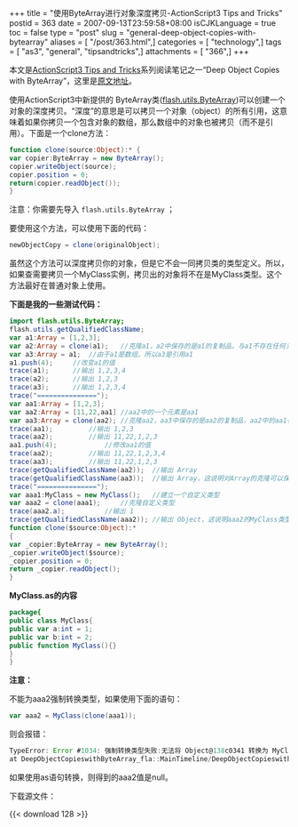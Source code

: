 +++
title = "使用ByteArray进行对象深度拷贝-ActionScript3 Tips and Tricks"
postid = 363
date = 2007-09-13T23:59:58+08:00
isCJKLanguage = true
toc = false
type = "post"
slug = "general-deep-object-copies-with-bytearray"
aliases = [ "/post/363.html",]
categories = [ "technology",]
tags = [ "as3", "general", "tipsandtricks",]
attachments = [ "366",]
+++


本文是[ActionScript3 Tips and Tricks](http://www.kirupa.com/forum/showthread.php?t=223798)系列阅读笔记之一“Deep Object Copies with ByteArray”，这里是[原文地址](http://www.kirupa.com/forum/showthread.php?p=1897368#post1897368)。

使用ActionScript3中新提供的 ByteArray类([flash.utils.ByteArray](http://livedocs.macromedia.com/flex/2/langref/flash/utils/ByteArray.html))可以创建一个对象的深度拷贝。“深度”的意思是可以拷贝一个对象（object）的所有引用，这意味着如果你拷贝一个包含对象的数组，那么数组中的对象也被拷贝（而不是引用）。下面是一个clone方法：

``` ActionScript
function clone(source:Object):* {
var copier:ByteArray = new ByteArray();
copier.writeObject(source);
copier.position = 0;
return(copier.readObject());
}
```

注意：你需要先导入 `flash.utils.ByteArray` ；

要使用这个方法，可以使用下面的代码：

``` ActionScript
newObjectCopy = clone(originalObject);
```

虽然这个方法可以深度拷贝你的对象，但是它不会一同拷贝类的类型定义。所以，如果查需要拷贝一个MyClass实例，拷贝出的对象将不在是MyClass类型。这个方法最好在普通对象上使用。<!--more-->

**下面是我的一些测试代码：**

``` ActionScript
import flash.utils.ByteArray;
flash.utils.getQualifiedClassName;
var a1:Array = [1,2,3];
var a2:Array = clone(a1);   //克隆a1，a2中保存的是a1的复制品，与a1不存在任何关系了
var a3:Array = a1;  //由于a1是数组，所以a3是引用a1
a1.push(4);     //改变a1的值
trace(a1);      //输出 1,2,3,4
trace(a2);      //输出 1,2,3
trace(a3);      //输出 1,2,3,4
trace("===============");
var aa1:Array = [1,2,3];
var aa2:Array = [11,22,aa1] //aa2中的一个元素是aa1
var aa3:Array = clone(aa2); //克隆aa2，aa3中保存的是aa2的复制品，aa2中的aa1也是复制品
trace(aa1);         //输出 1,2,3
trace(aa2);         //输出 11,22,1,2,3
aa1.push(4);            //修改aa1的值
trace(aa2);         //输出 11,22,1,2,3,4
trace(aa3);         //输出 11,22,1,2,3
trace(getQualifiedClassName(aa2));  //输出 Array
trace(getQualifiedClassName(aa3));  //输出 Array，这说明对Array的克隆可以保持克隆结果的Array类型不变
trace("===============");
var aaa1:MyClass = new MyClass();   //建立一个自定义类型
var aaa2 = clone(aaa1);     //克隆自定义类型
trace(aaa2.a);          //输出 1
trace(getQualifiedClassName(aaa2)); //输出 Object，这说明aaa2的MyClass类型丢失了
function clone($source:Object):*
{
var _copier:ByteArray = new ByteArray();
_copier.writeObject($source);
_copier.position = 0;
return _copier.readObject();
}
```

**MyClass.as的内容**

``` ActionScript
package{
public class MyClass{
public var a:int = 1;
public var b:int = 2;
public function MyClass(){}
}
}
```

**注意：**

不能为aaa2强制转换类型，如果使用下面的语句：

``` ActionScript
var aaa2 = MyClass(clone(aaa1));
```

则会报错：

``` ActionScript
TypeError: Error #1034: 强制转换类型失败:无法将 Object@138c0341 转换为 MyClass。
at DeepObjectCopieswithByteArray_fla::MainTimeline/DeepObjectCopieswithByteArray_fla::frame1()
```

如果使用as语句转换，则得到的aaa2值是null。

下载源文件：

{{< download 128 >}}
